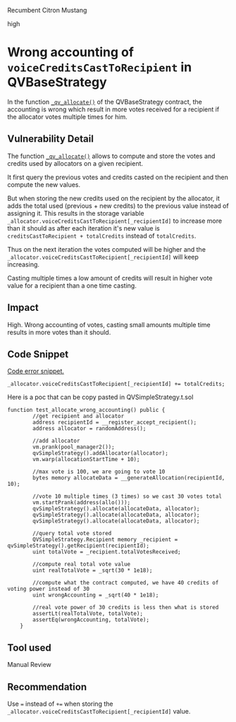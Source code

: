 Recumbent Citron Mustang

high

# Wrong accounting of `voiceCreditsCastToRecipient` in QVBaseStrategy

In the function [`_qv_allocate()`](https://github.com/sherlock-audit/2023-09-Gitcoin/blob/6430c8004017e96ae2f5aac365bdefd0b6eeea72/allo-v2/contracts/strategies/qv-base/QVBaseStrategy.sol#L506) of the QVBaseStrategy contract, the accounting is wrong which result in more votes received for a recipient if the allocator votes multiple times for him.

## Vulnerability Detail

The function [`_qv_allocate()`](https://github.com/sherlock-audit/2023-09-Gitcoin/blob/6430c8004017e96ae2f5aac365bdefd0b6eeea72/allo-v2/contracts/strategies/qv-base/QVBaseStrategy.sol#L506) allows to compute and store the votes and credits used by allocators on a given recipient.

It first query the previous votes and credits casted on the recipient and then compute the new values.

But when storing the new credits used on the recipient by the allocator, it adds the total used (previous + new credits) to the previous value instead of assigning it. 
This results in the storage variable `_allocator.voiceCreditsCastToRecipient[_recipientId]` to increase more than it should as after each iteration it's new value is `creditsCastToRecipient + totalCredits` instead of `totalCredits`.

Thus on the next iteration the votes computed will be higher and the `_allocator.voiceCreditsCastToRecipient[_recipientId]` will keep increasing.

Casting multiple times a low amount of credits will result in higher vote value for a recipient than a one time casting.

## Impact

High. Wrong accounting of votes, casting small amounts multiple time results in more votes than it should.

## Code Snippet

[Code error snippet.](https://github.com/sherlock-audit/2023-09-Gitcoin/blob/6430c8004017e96ae2f5aac365bdefd0b6eeea72/allo-v2/contracts/strategies/qv-base/QVBaseStrategy.sol#L529)

```solidity
_allocator.voiceCreditsCastToRecipient[_recipientId] += totalCredits;
```

Here is a poc that can be copy pasted in QVSimpleStrategy.t.sol

```solidity
function test_allocate_wrong_accounting() public {
        //get recipient and allocator
        address recipientId = __register_accept_recipient();
        address allocator = randomAddress();

        //add allocator
        vm.prank(pool_manager2());
        qvSimpleStrategy().addAllocator(allocator);
        vm.warp(allocationStartTime + 10);

        //max vote is 100, we are going to vote 10
        bytes memory allocateData = __generateAllocation(recipientId, 10);

        //vote 10 multiple times (3 times) so we cast 30 votes total
        vm.startPrank(address(allo()));
        qvSimpleStrategy().allocate(allocateData, allocator);
        qvSimpleStrategy().allocate(allocateData, allocator);
        qvSimpleStrategy().allocate(allocateData, allocator);

        //query total vote stored
        QVSimpleStrategy.Recipient memory _recipient = qvSimpleStrategy().getRecipient(recipientId);
        uint totalVote = _recipient.totalVotesReceived;

        //compute real total vote value
        uint realTotalVote = _sqrt(30 * 1e18);

        //compute what the contract computed, we have 40 credits of voting power instead of 30
        uint wrongAccounting = _sqrt(40 * 1e18);

        //real vote power of 30 credits is less then what is stored
        assertLt(realTotalVote, totalVote);
        assertEq(wrongAccounting, totalVote);
    }
```

## Tool used

Manual Review

## Recommendation

Use `=` instead of `+=` when storing the `_allocator.voiceCreditsCastToRecipient[_recipientId]` value.